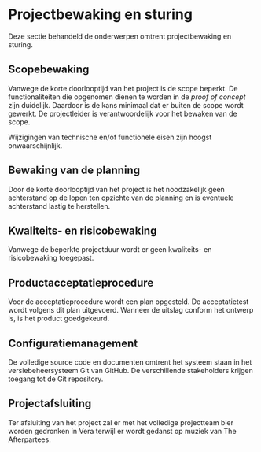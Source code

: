 # Projectbewaking en sturing

Deze sectie behandeld de onderwerpen omtrent projectbewaking en sturing.

## Scopebewaking

Vanwege de korte doorlooptijd van het project is de scope beperkt. De functionaliteiten die opgenomen dienen te worden in de _proof of concept_ zijn duidelijk. Daardoor is de kans minimaal dat er buiten de scope wordt gewerkt. De projectleider is verantwoordelijk voor het bewaken van de scope.

Wijzigingen van technische en/of functionele eisen zijn hoogst onwaarschijnlijk.

## Bewaking van de planning

Door de korte doorlooptijd van het project is het noodzakelijk geen achterstand op de lopen ten opzichte van de planning en is eventuele achterstand lastig te herstellen.

## Kwaliteits- en risicobewaking

Vanwege de beperkte projectduur wordt er geen kwaliteits- en risicobewaking toegepast.

## Productacceptatieprocedure

Voor de acceptatieprocedure wordt een plan opgesteld. De acceptatietest wordt volgens dit plan uitgevoerd. Wanneer de uitslag conform het ontwerp is, is het product goedgekeurd.

## Configuratiemanagement

De volledige source code en documenten omtrent het systeem staan in het versiebeheersysteem Git van GitHub. De verschillende stakeholders krijgen toegang tot de Git repository.

## Projectafsluiting

Ter afsluiting van het project zal er met het volledige projectteam bier worden gedronken in Vera terwijl er wordt gedanst op muziek van The Afterpartees.

